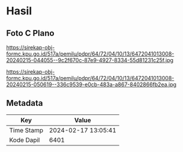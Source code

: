# Hasil

## Foto C Plano

https://sirekap-obj-formc.kpu.go.id/517a/pemilu/pdpr/64/72/04/10/13/6472041013008-20240215-044055--9c2f670c-87e9-4927-8334-55d81231c25f.jpg

https://sirekap-obj-formc.kpu.go.id/517a/pemilu/pdpr/64/72/04/10/13/6472041013008-20240215-050619--336c9539-e0cb-483a-a867-8402866fb2ea.jpg


## Metadata

| Key        | Value               |
| ---------- | ------------------- |
| Time Stamp | 2024-02-17 13:05:41 |
| Kode Dapil | 6401                |



